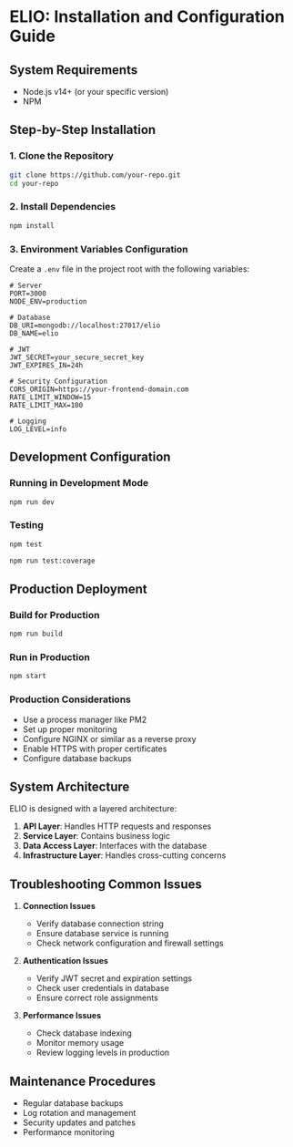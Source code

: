 # ELIO: Installation and Configuration Guide

## System Requirements
- Node.js v14+ (or your specific version)
- NPM

## Step-by-Step Installation

### 1. Clone the Repository
```bash
git clone https://github.com/your-repo.git
cd your-repo
```

### 2. Install Dependencies
```bash
npm install
```

### 3. Environment Variables Configuration
Create a `.env` file in the project root with the following variables:

```
# Server
PORT=3000
NODE_ENV=production

# Database
DB_URI=mongodb://localhost:27017/elio
DB_NAME=elio

# JWT
JWT_SECRET=your_secure_secret_key
JWT_EXPIRES_IN=24h

# Security Configuration
CORS_ORIGIN=https://your-frontend-domain.com
RATE_LIMIT_WINDOW=15
RATE_LIMIT_MAX=100

# Logging
LOG_LEVEL=info
```

## Development Configuration

### Running in Development Mode
```bash
npm run dev
```

### Testing
```bash
npm test

npm run test:coverage
```

## Production Deployment

### Build for Production
```bash
npm run build
```

### Run in Production
```bash
npm start
```

### Production Considerations
- Use a process manager like PM2
- Set up proper monitoring
- Configure NGINX or similar as a reverse proxy
- Enable HTTPS with proper certificates
- Configure database backups

## System Architecture
ELIO is designed with a layered architecture:
1. **API Layer**: Handles HTTP requests and responses
2. **Service Layer**: Contains business logic
3. **Data Access Layer**: Interfaces with the database
4. **Infrastructure Layer**: Handles cross-cutting concerns

## Troubleshooting Common Issues
1. **Connection Issues**
   - Verify database connection string
   - Ensure database service is running
   - Check network configuration and firewall settings

2. **Authentication Issues**
   - Verify JWT secret and expiration settings
   - Check user credentials in database
   - Ensure correct role assignments

3. **Performance Issues**
   - Check database indexing
   - Monitor memory usage
   - Review logging levels in production

## Maintenance Procedures
- Regular database backups
- Log rotation and management
- Security updates and patches
- Performance monitoring